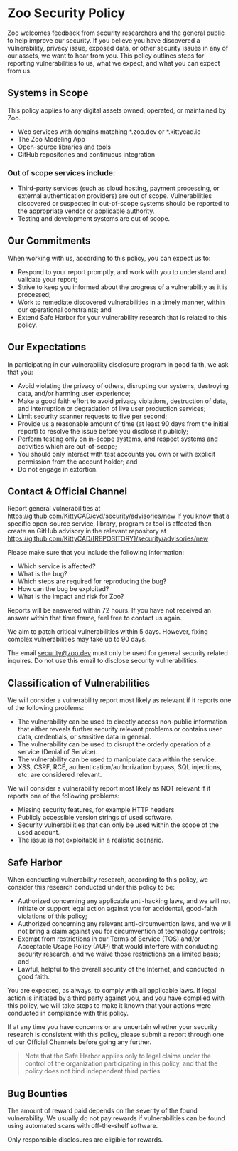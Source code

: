 # Zoo Security Policy

Zoo welcomes feedback from security researchers and the general public to help improve our security.
 If you believe you have discovered a vulnerability, privacy issue, exposed data, or other security issues in any of our assets, we want to hear from you. 
 This policy outlines steps for reporting vulnerabilities to us, what we expect, and what you can expect from us.

## Systems in Scope

This policy applies to any digital assets owned, operated, or maintained by Zoo.

- Web services with domains matching *.zoo.dev or *.kittycad.io
- The Zoo Modeling App
- Open-source libraries and tools
- GitHub repositories and continuous integration

### Out of scope services include:
- Third-party services (such as cloud hosting, payment processing, or external authentication providers) are out of scope.
  Vulnerabilities discovered or suspected in out-of-scope systems should be reported to the appropriate vendor or applicable authority.
- Testing and development systems are out of scope.

## Our Commitments

When working with us, according to this policy, you can expect us to:

- Respond to your report promptly, and work with you to understand and validate your report;
- Strive to keep you informed about the progress of a vulnerability as it is processed;
- Work to remediate discovered vulnerabilities in a timely manner, within our operational constraints; and
- Extend Safe Harbor for your vulnerability research that is related to this policy.


## Our Expectations

In participating in our vulnerability disclosure program in good faith, we ask that you:

- Avoid violating the privacy of others, disrupting our systems, destroying data, and/or harming user experience;
- Make a good faith effort to avoid privacy violations, destruction of data, and interruption or degradation of live user production services;
- Limit security scanner requests to five per second;
- Provide us a reasonable amount of time (at least 90 days from the initial report) to resolve the issue before you disclose it publicly;
- Perform testing only on in-scope systems, and respect systems and activities which are out-of-scope;
- You should only interact with test accounts you own or with explicit permission from the account holder; and
- Do not engage in extortion.  

## Contact & Official Channel

Report general vulnerabilities at https://github.com/KittyCAD/cvd/security/advisories/new
If you know that a specific open-source service, library, program or tool is affected then create an GitHub advisory in the relevant repository at https://github.com/KittyCAD/[REPOSITORY]/security/advisories/new

Please make sure that you include the following information:
- Which service is affected?
- What is the bug?
- Which steps are required for reproducing the bug?
- How can the bug be exploited?
- What is the impact and risk for Zoo?

Reports will be answered within 72 hours. If you have not received an
answer within that time frame, feel free to contact us again.

We aim to patch critical vulnerabilities within 5 days.
However, fixing complex vulnerabilities may take up to 90 days.

The email security@zoo.dev must only be used for general security related inquires.
Do not use this email to disclose security vulnerabilities.

## Classification of Vulnerabilities

We will consider a vulnerability report most likely as relevant if it
reports one of the following problems:
- The vulnerability can be used to directly access non-public
  information that either reveals further security relevant problems or
  contains user data, credentials, or sensitive data in general.
- The vulnerability can be used to disrupt the orderly operation of a
  service (Denial of Service).
- The vulnerability can be used to manipulate data within the service.
- XSS, CSRF, RCE, authentication/authorization bypass, SQL injections,
  etc. are considered relevant.

We will consider a vulnerability report most likely as NOT relevant if
it reports one of the following problems:
- Missing security features, for example HTTP headers
- Publicly accessible version strings of used software.
- Security vulnerabilities that can only be used within the scope of the used account.
- The issue is not exploitable in a realistic scenario.

## Safe Harbor

When conducting vulnerability research, according to this policy, we consider this research conducted under this policy to be:

- Authorized concerning any applicable anti-hacking laws, and we will not initiate or support legal action against you for accidental, good-faith violations of this policy;
- Authorized concerning any relevant anti-circumvention laws, and we will not bring a claim against you for circumvention of technology controls;
- Exempt from restrictions in our Terms of Service (TOS) and/or Acceptable Usage Policy (AUP) that would interfere with conducting security research, and we waive those restrictions on a limited basis; and
- Lawful, helpful to the overall security of the Internet, and conducted in good faith.

You are expected, as always, to comply with all applicable laws. If legal action is initiated by a third party against you, and you have complied with this policy, we will take steps to make it known that your actions were conducted in compliance with this policy.

If at any time you have concerns or are uncertain whether your security research is consistent with this policy, please submit a report through one of our Official Channels before going any further.

> Note that the Safe Harbor applies only to legal claims under the control of the organization participating in this policy, and that the policy does not bind independent third parties.

## Bug Bounties

The amount of reward paid depends on the severity of the found
vulnerability. We usually do not pay rewards if vulnerabilities can be
found using automated scans with off-the-shelf software.

Only responsible disclosures are eligible for rewards.
